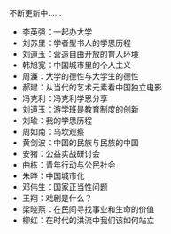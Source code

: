 不断更新中……

* 李英强：一起办大学
* 刘苏里：学者型书人的学思历程
* 刘道玉：营造自由开放的育人环境
* 韩旭宽：中国城市里的个人主义
* 周濂：大学的德性与大学生的德性
* 郝建：从当代的艺术元素看中国独立电影
* 冯克利：冯克利学思分享
* 刘道玉：游学班是教育制度的创新
* 刘瑜：我的学思历程
* 周如南：乌坎观察
* 黄剑波：中国的民族与民族的中国
* 安猪：公益实战研讨会
* 曲栋：青年行动与公民社会
* 朱晔：中国城市化
* 邓伟生：国家正当性问题
* 王翔：戏剧是什么？
* 梁晓燕：在民间寻找事业和生命的价值
* 柳红：在时代的洪流中我们该如何站立
